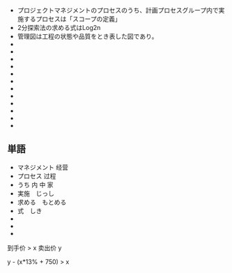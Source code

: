 * プロジェクトマネジメントのプロセスのうち、計画プロセスグループ内で実施するプロセスは「スコープの定義」
* 2分探索法の求める式はLog2n
* 管理図は工程の状態や品質をとき表した図であり。
* 
* 
* 
* 
* 
* 
* 
* 
* 
* 
* 
* 

## 単語 

* マネジメント 经营
* プロセス 过程
* うち 内 中 家
* 実施　じっし
* 求める　もとめる
* 式　しき
* 
* 
* 

到手价 > x
卖出价 y

y - (x*13% + 750) > x